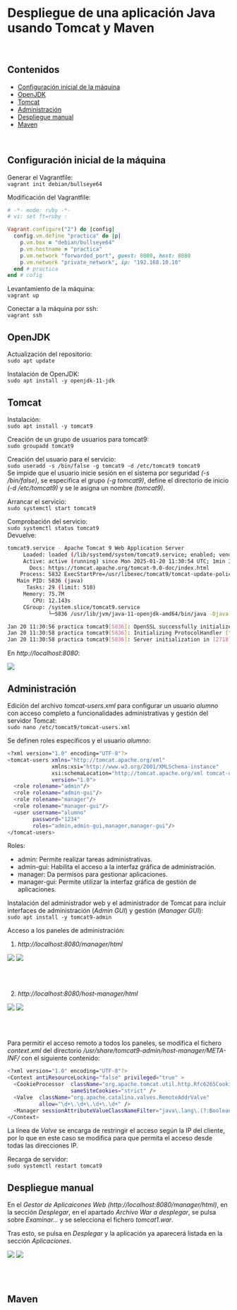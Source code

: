 # Despliegue de una aplicación Java usando Tomcat y Maven

<br>

## Contenidos
- [Configuración inicial de la máquina](#configuración-inicial-de-la-máquina)  
- [OpenJDK](#openjdk)  
- [Tomcat](#tomcat)  
- [Administración](#administración)  
- [Despliegue manual](#despliegue-manual)  
- [Maven](#maven)  

<br>

## Configuración inicial de la máquina

Generar el Vagrantfile:  
`vagrant init debian/bullseye64`

Modificación del Vagrantfile:
```ruby
# -*- mode: ruby -*-
# vi: set ft=ruby :

Vagrant.configure("2") do |config|
  config.vm.define "practica" do |p|
    p.vm.box = "debian/bullseye64"
    p.vm.hostname = "practica"
    p.vm.network "forwarded_port", guest: 8080, host: 8080
    p.vm.network "private_network", ip: "192.168.10.10"
  end # practica
end # cofig
```

Levantamiento de la máquina:  
`vagrant up`

Conectar a la máquina por ssh:  
`vagrant ssh`

## OpenJDK

Actualización del repositorio:  
`sudo apt update`

Instalación de OpenJDK:  
`sudo apt install -y openjdk-11-jdk`

## Tomcat

Instalación:  
`sudo apt install -y tomcat9`

Creación de un grupo de usuarios para tomcat9:  
`sudo groupadd tomcat9`

Creación del usuario para el servicio:  
`sudo useradd -s /bin/false -g tomcat9 -d /etc/tomcat9 tomcat9`  
Se impide que el usuario inicie sesión en el sistema por seguridad *(-s /bin/false)*, se especifica el grupo *(-g tomcat9)*, define el directorio de inicio *(-d /etc/tomcat9)* y se le asigna un nombre *(tomcat9)*.

Arrancar el servicio:  
`sudo systemctl start tomcat9`

Comprobación del servicio:  
`sudo systemctl status tomcat9`  
Devuelve:
```bash
tomcat9.service - Apache Tomcat 9 Web Application Server
     Loaded: loaded (/lib/systemd/system/tomcat9.service; enabled; vendor preset: enabled)
     Active: active (running) since Mon 2025-01-20 11:30:54 UTC; 1min 35s ago
       Docs: https://tomcat.apache.org/tomcat-9.0-doc/index.html
    Process: 5832 ExecStartPre=/usr/libexec/tomcat9/tomcat-update-policy.sh (code=exited, status=0/SUCCESS)
   Main PID: 5836 (java)
      Tasks: 29 (limit: 510)
     Memory: 75.7M
        CPU: 12.143s
     CGroup: /system.slice/tomcat9.service
             └─5836 /usr/lib/jvm/java-11-openjdk-amd64/bin/java -Djava.util.logging.config.file=/var/lib/tomcat9/conf/logging.properties -Djava.util.logging.manager=org.apache.juli.ClassLoaderLogManager -Djava.awt.headless=t>

Jan 20 11:30:56 practica tomcat9[5836]: OpenSSL successfully initialized [OpenSSL 1.1.1w  11 Sep 2023]
Jan 20 11:30:58 practica tomcat9[5836]: Initializing ProtocolHandler ["http-nio-8080"]
Jan 20 11:30:58 practica tomcat9[5836]: Server initialization in [2718] milliseconds
```

En *http://localhost:8080*:

<img src="./imgs/1.png">

<br>

## Administración

Edición del archivo *tomcat-users.xml* para configurar un usuario *alumno* con acceso completo a funcionalidades administrativas y gestión del servidor Tomcat:  
`sudo nano /etc/tomcat9/tomcat-users.xml`

Se definen roles específicos y el usuario *alumno*:  
```bash
<?xml version="1.0" encoding="UTF-8"?>
<tomcat-users xmlns="http://tomcat.apache.org/xml"
              xmlns:xsi="http://www.w3.org/2001/XMLSchema-instance"
              xsi:schemaLocation="http://tomcat.apache.org/xml tomcat-users.xsd"
              version="1.0">
  <role rolename="admin"/>
  <role rolename="admin-gui"/>
  <role rolename="manager"/>
  <role rolename="manager-gui"/>
  <user username="alumno"
        password="1234"
        roles="admin,admin-gui,manager,manager-gui"/>
</tomcat-users>
```

Roles:  
- admin: Permite realizar tareas administrativas.
- admin-gui: Habilita el acceso a la interfaz gráfica de administración.
- manager: Da permisos para gestionar aplicaciones.
- manager-gui: Permite utilizar la interfaz gráfica de gestión de aplicaciones.

Instalación del administrador web y el administrador de Tomcat para incluir interfaces de administración (*Admin GUI*) y gestión (*Manager GUI*):  
`sudo apt install -y tomcat9-admin`

Acceso a los paneles de administración:

1. *http://localhost:8080/manager/html*

<img src="./imgs/2.png">
<img src="./imgs/3.png">

<br><br>

2. *http://localhost:8080/host-manager/html*

<img src="./imgs/4.png">
<img src="./imgs/5.png">

<br><br>

Para permitir el acceso remoto a todos los paneles, se modifica el fichero *context.xml* del directorio */usr/share/tomcat9-admin/host-manager/META-INF/* con el siguiente contenido:

```bash
<?xml version="1.0" encoding="UTF-8"?>
<Context antiResourceLocking="false" privileged="true" >
  <CookieProcessor  className="org.apache.tomcat.util.http.Rfc6265CookieProcessor"
                    sameSiteCookies="strict" />
  <Valve  className="org.apache.catalina.valves.RemoteAddrValve"
          allow="\d+\.\d+\.\d+\.\d+" />
  <Manager sessionAttributeValueClassNameFilter="java\.lang\.(?:Boolean|Integer|Long|Number|String)|org\.apache\.catalina\.filters\.CsrfPreventionFilter\$LruCache(?:\$1)?|java\.util\.(?:Linked)?HashMap"/>
</Context>
```

La línea de *Valve* se encarga de restringir el acceso según la IP del cliente, por lo que en este caso se modifica para que permita el acceso desde todas las direcciones IP.

Recarga de servidor:  
`sudo systemctl restart tomcat9`

## Despliegue manual

En el *Gestor de Aplicaicones Web* *(http://localhost:8080/manager/html)*, en la sección *Desplegar*, en el apartado *Archivo War a desplegar*, se pulsa sobre *Examinar...* y se selecciona el fichero *tomcat1.war*.

Tras esto, se pulsa en *Desplegar* y la aplicación ya aparecerá listada en la sección *Aplicaciones*.

<img src="./imgs/6.png">
<img src="./imgs/7.png">

<br><br>

## Maven